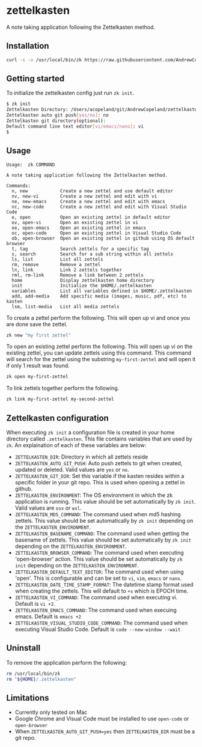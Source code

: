 # zettelkasten
A note taking application following the Zettelkasten method.

## Installation
```bash
curl -s -o /usr/local/bin/zk https://raw.githubusercontent.com/AndrewCopeland/zettelkasten/master/zk && chmod +x /usr/local/bin/zk
```

## Getting started
To initialize the zettelkasten config just run `zk init`.
```bash
$ zk init
Zettelkasten Directory: /Users/acopeland/git/AndrewCopeland/zettelkasten/kasten
Zettelkasten auto git push[yes/no]: no
Zettelkasten git directory(optional):
Default command line text editor[vi/emacs/nano]: vi
$
```

## Usage
```
Usage:	zk COMMAND

A note taking application following the Zettelkasten method.

Commands:
  n, new            Create a new zettel and use default editor
  nv, new-vi        Create a new zettel and edit with vi
  ne, new-emacs     Create a new zettel and edit with emacs
  nc, new-code      Create a new zettel and edit with Visual Studio Code
  o, open           Open an existing zettel in default editor
  ov, open-vi       Open an existing zettel in vi
  oe, open-emacs    Open an existing zettel in emacs
  oc, open-code     Open an existing zettel in Visual Studio Code
  ob, open-browser  Open an existing zettel in github using OS default browser
  t, tag            Search zettels for a specific tag
  s, search         Search for a sub string within all zettels
  ls, list          List all zettels
  rm, remove        Remove a zettel
  ln, link          Link 2 zettels together
  rml, rm-link      Remove a link between 2 zettels
  home              Display zettelkasten home directory
  init              Initialize the $HOME/.zettelkasten
  variables         List all variables defined in $HOME/.zettelkasten
  add, add-media    Add specific media (images, music, pdf, etc) to kasten
  lsm, list-media   List all media zettels
```

To create a zettel perform the following. This will open up vi and once you are done save the zettel.
```bash
zk new "my first zettel"
```

To open an existing zettel perform the following. This will open up vi on the existing zettel, you can update zettels using this command. This command will search for the zettel using the substring `my-first-zettel` and will open it if only 1 result was found.
```bash
zk open my-first-zettel
```

To link zettels together perform the following.
```bash
zk link my-first-zettel my-second-zettel
```

## Zettelkasten configuration
When executing `zk init` a configuration file is created in your home directory called `.zettelkasten`.
This file contains variables that are used by `zk`. An explaination of each of these variables are below:
- `ZETTELKASTEN_DIR`: Directory in which all zettels reside
- `ZETTELKASTEN_AUTO_GIT_PUSH`: Auto push zettels to git when created, updated or deleted. Valid values are `yes` or `no`.
- `ZETTELKASTEN_GIT_DIR`: Set this variable if the kasten resides within a specific folder in your git repo. This is used when opening a zettel in github.
- `ZETTELKASTEN_ENVIRONMENT`: The OS environment in which the zk application is running. This value should be set automatically by `zk init`. Valid values are `osx` or `wsl`.
-  `ZETTELKASTEN_MD5_COMMAND`: The command used when md5 hashing zettels. This value should be set automatically by `zk init` depending on the `ZETTELKASTEN_ENVIRONMENT`.
- `ZETTELKASTEN_BASENAME_COMMAND`: The command used when getting the basename of zettels. This value should be set automatically by `zk init` depending on the `ZETTELKASTEN_ENVIRONMENT`.
- `ZETTELKASTEN_BROWSER_COMMAND`: The command used when executing 'open-browser' action. This value should be set automatically by `zk init` depending on the `ZETTELKASTEN_ENVIRONMENT`.
- `ZETTELKASTEN_DEFAULT_TEXT_EDITOR`: The command used when using 'open'. This is configurable and can be set to `vi`, `vim`, `emacs` or `nano`.
- `ZETTELKASTEN_DATE_TIME_STAMP_FORMAT`: The datetime stamp format used when creating the zettels. This will default to `+s` which is EPOCH time.
- `ZETTELKASTEN_VI_COMMAND`: The command used when executing vi. Default is `vi +2`.
- `ZETTELKASTEN_EMACS_COMMAND`: The command used when execuing emacs. Default is `emacs +2`
- `ZETTELKASTEN_VISUAL_STUDIO_CODE_COMMAND`: The command used when executing Visual Studio Code. Default is `code --new-window --wait`

## Uninstall
To remove the application perform the following:
```bash
rm /usr/local/bin/zk
rm "${HOME}/.zettelkasten"
```

## Limitations
- Currently only tested on Mac
- Google Chrome and Visual Code must be installed to use `open-code` or `open-browser`
- When `ZETTELKASTEN_AUTO_GIT_PUSH=yes` then `ZETTELKASTEN_DIR` must be a git repo.
